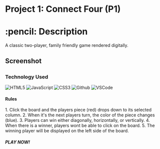 # Project 1: Connect Four (P1)

<h1 align ="center">
<h1>:pencil: Description</h1>
<p>A classic two-player, family friendly game rendered digitally.</p>

<h2 align = "center">
<h2>Screenshot<h2> 

<h3>Technology Used</h3>

![HTML5](https://img.shields.io/badge/-HTML5-333?style=flat&logo=html5)
![JavaScript](https://img.shields.io/badge/-JavaScript-333?style=flat&logo=javascript) 
![CSS3](https://img.shields.io/badge/-CSS-333?style=flat&logo=css3)
![Github](https://img.shields.io/badge/-GitHub-333?style=flat&logo=github)
![VSCode](https://img.shields.io/badge/-VS_Code-333?style=flat&logo=visualstudio)

<h4>Rules</h4>
    1. Click the board and the players piece (red) drops down to its selected column. 
    2. When it's the next players turn, the color of the piece changes (blue). 
    3. Players can win either diagonally, horizontally, or vertically. 
    4. When there is a winner, players wont be able to click on the board. 
    5. The winning player will be displayed on the left side of the board. 
<h5>PLAY NOW!</h5>
<h6></6>
